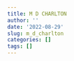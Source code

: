 ```yaml
---
title: M D CHARLTON
author: ''
date: '2022-08-29'
slug: m_d_charlton
categories: []
tags: []
---
```

